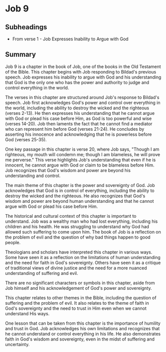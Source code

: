 # Job 9

## Subheadings

* From verse 1 - Job Expresses Inability to Argue with God

## Summary

Job 9 is a chapter in the book of Job, one of the books in the Old Testament of the Bible. This chapter begins with Job responding to Bildad's previous speech. Job expresses his inability to argue with God and his understanding that God is the only one who has the power and authority to judge and control everything in the world.

The verses in this chapter are structured around Job's response to Bildad's speech. Job first acknowledges God's power and control over everything in the world, including the ability to destroy the wicked and the righteous (verses 2-13). He then expresses his understanding that he cannot argue with God or plead his case before Him, as God is too powerful and wise (verses 14-20). Job then laments the fact that he cannot find a mediator who can represent him before God (verses 21-24). He concludes by asserting his innocence and acknowledging that he is powerless before God (verses 25-35).

One key passage in this chapter is verse 20, where Job says, "Though I am righteous, my mouth will condemn me; though I am blameless, he will prove me perverse." This verse highlights Job's understanding that even if he is innocent, he cannot argue with God or claim to be blameless before Him. Job recognizes that God's wisdom and power are beyond his understanding and control.

The main theme of this chapter is the power and sovereignty of God. Job acknowledges that God is in control of everything, including the ability to destroy the wicked and the righteous. He also recognizes that God's wisdom and power are beyond human understanding and that he cannot argue with God or plead his case before Him.

The historical and cultural context of this chapter is important to understand. Job was a wealthy man who had lost everything, including his children and his health. He was struggling to understand why God had allowed such suffering to come upon him. The book of Job is a reflection on the problem of evil and the question of why bad things happen to good people.

Theologians and scholars have interpreted this chapter in various ways. Some have seen it as a reflection on the limitations of human understanding and the need for faith in God's sovereignty. Others have seen it as a critique of traditional views of divine justice and the need for a more nuanced understanding of suffering and evil.

There are no significant characters or symbols in this chapter, aside from Job himself and his acknowledgement of God's power and sovereignty.

This chapter relates to other themes in the Bible, including the question of suffering and the problem of evil. It also relates to the theme of faith in God's sovereignty and the need to trust in Him even when we cannot understand His ways.

One lesson that can be taken from this chapter is the importance of humility and trust in God. Job acknowledges his own limitations and recognizes that he cannot understand or control everything in his life. He also demonstrates faith in God's wisdom and sovereignty, even in the midst of suffering and uncertainty.
